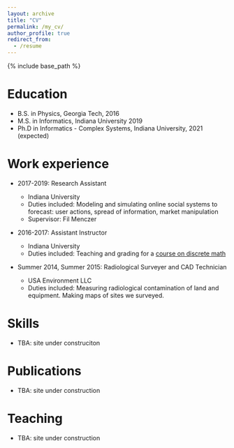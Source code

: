```yaml
---
layout: archive
title: "CV"
permalink: /my_cv/
author_profile: true
redirect_from:
  - /resume
---
```


{% include base_path %}

Education
======
* B.S. in Physics, Georgia Tech, 2016
* M.S. in Informatics, Indiana University 2019
* Ph.D in Informatics - Complex Systems, Indiana University, 2021 (expected)

Work experience
======
* 2017-2019: Research Assistant
  * Indiana University
  * Duties included: Modeling and simulating online social systems to forecast: user actions, spread of information, market manipulation
  * Supervisor: Fil Menczer

* 2016-2017: Assistant Instructor
  * Indiana University
  * Duties included: Teaching and grading for a [course on discrete math](https://informatics.indiana.edu/courses/class/iub-summer-2018-info-i201)
  
* Summer 2014, Summer 2015: Radiological Surveyer and CAD Technician
  * USA Environment LLC
  * Duties included: Measuring radiological contamination of land and equipment. Making maps of sites we surveyed. 
  
Skills
======
* TBA: site under construciton

Publications
======
* TBA: site under construction
  
Teaching
======
* TBA: site under construction
  

